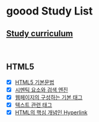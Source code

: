 # goood Study List

## [Study curriculum](https://poiemaweb.com/)

<br />

## HTML5

- [x] [HTML5 기본문법](https://github.com/Carrot-group-study/goood/blob/main/Post/HTML/HTML5%20%EA%B8%B0%EB%B3%B8%EB%AC%B8%EB%B2%95.md)
- [x] [시멘틱 요소와 검색 엔진](https://github.com/Carrot-group-study/goood/blob/main/Post/HTML/%EC%8B%9C%EB%A9%98%ED%8B%B1%20%EC%9A%94%EC%86%8C%EC%99%80%20%EA%B2%80%EC%83%89%20%EC%97%94%EC%A7%84.md)
- [x] [웹페이지의 구성하는 기본 태그](https://github.com/Carrot-group-study/goood/blob/main/Post/HTML/%EC%9B%B9%ED%8E%98%EC%9D%B4%EC%A7%80%EC%9D%98%20%EA%B5%AC%EC%84%B1%ED%95%98%EB%8A%94%20%EA%B8%B0%EB%B3%B8%20%ED%83%9C%EA%B7%B8.md)
- [x] [텍스트 관련 태그](https://github.com/Carrot-group-study/goood/blob/main/Post/HTML/%ED%85%8D%EC%8A%A4%ED%8A%B8%20%EA%B4%80%EB%A0%A8%20%ED%83%9C%EA%B7%B8.md)
- [x] [HTML의 핵심 개념인 Hyperlink](https://github.com/Carrot-group-study/goood/blob/main/Post/HTML/HTML%EC%9D%98%20%ED%95%B5%EC%8B%AC%20%EA%B0%9C%EB%85%90%EC%9D%B8%20Hyperlink.md)
